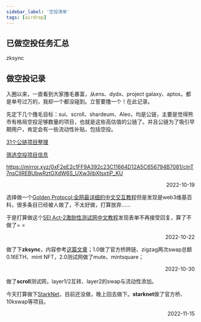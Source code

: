 ```yaml
---
sidebar_label: '空投清单'
tags: [airdrop]
---
```


## 已做空投任务汇总

zksync

## 做空投记录

入圈以来，一直看到大家撸毛暴富，从ens、dydx、project galaxy、aptos，都是单号过万的，我却一个都没碰到。立誓要撸一个！在此记录。

先定下几个撸毛目标：sui、scroll、shardeum、Aleo，均是公链，主要是觉得熊市有格局空投足够数量的项目，也就是这些高估值的公链了。并且公链为了吸引早期用户，肯定会有一些流动性补贴，包括空投。

[31个公链项目整理](https://mirror.xyz/3344521.eth/VJL35c6Vl4suNY3icPt82_LH2UyB8OwOGDXEu9EDWEk)

[筛选空投项目信息](https://airdrops.io/)

https://mirror.xyz/0xF2eE2c1FF9A392c23C11664D12A5C656794B7081/clnT7nsClIREBUbwRztGXdW6S_UXw3iIbXtsxtiP_KU

<p align="right"><span class="badge badge--primary">2022-10-19</span></p>

选择做一个[Golden Protocol:全网最详细的中文交互教程](https://mirror.xyz/syskeys.eth/G8kmnWkkCp4MLewtdpqlzOAzrONLl-DhCNzsExMN2dA)但是发现是web3维基百科，很多条目已经被人做了，不太好做，打算放弃……

于是打算做这个[SEI Act-2激励性测试网中文教程](https://mirror.xyz/exploring.eth/BE-mz_pPAlb3xrHAV4gCGnGfJ2D7KQ8J99uauX1_YUQ)发现表单不再接受回复，算了不做了= =

<p align="right"><span class="badge badge--primary">2022-10-22</span></p>

做了下**zksync**，内容参考[这篇文章](https://cryptohot.substack.com/p/zksync)；1.0做了官方桥跨链、zigzag两次swap总额0.16ETH、mint NFT，2.0测试网做了mute、mintsquare；

<p align="right"><span class="badge badge--primary">2022-10-30</span></p>

做了**scroll**测试网，layer1/2互转、layer2的swap与流动性添加。

今天打算做下[StarkNet](https://mirror.xyz/0x76aF6d202e71E4f84126aC36121dF6029DA63Ae0/zJnilTECV9jsByTffWJPdwfUMKU68jt4zjB_3JYChDI)，目前还没做，晚上回去做下。**starknet**做了官方桥、10kswap等项目。

<p align="right"><span class="badge badge--primary">2022-11-15</span></p>
